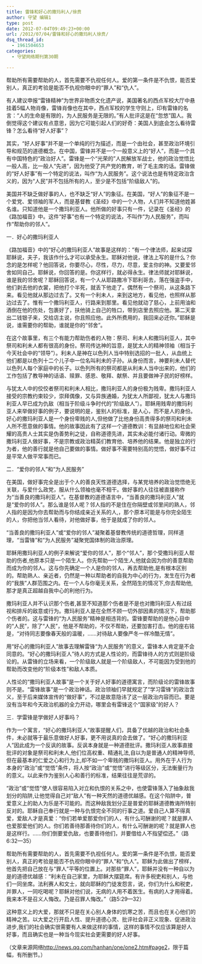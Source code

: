 ```yaml
---
title: 雷锋和好心的撒玛利人/徐贲
author: 守望 编辑1
type: post
date: 2012-07-04T09:49:23+00:00
url: /2012/07/04/雷锋和好心的撒玛利人徐贲/
dsq_thread_id:
  - 1961504653
categories:
  - 守望网络期刊第30期

---
```

帮助所有需要帮助的人，首先需要不仇视任何人。爱的第一条件是不仇恨，能否爱别人，真正的考验是能否不仇视你眼中的“罪人”和“仇人”。<!--more-->

<div class="indent-2">
  <p>
    有人建议申报“雷锋精神”为世界非物质文化遗产说，美国著名的西点军校大厅中悬挂着5幅人物肖像，雷锋肖像也在其中，西点军校的学生守则上，印有雷锋的名言：“人的生命是有限的，为人民服务是无限的。”有人批评这是在“忽悠”国人。我倒觉得这个建议有点意思，因为它可能引起人们的好奇：美国人到底会怎么看待雷锋？怎么看待“好人好事”？
  </p>
  
  <p>
    其实，“好人好事”并不是一个单纯的行为描述，而是一个由社会，甚至政治环境引导和规范的道德概念。在中国，雷锋并不是一个一般意义上的“好人”，而是一个具有中国特色的“政治好人”。雷锋是一个“光荣的”人民解放军战士，他的政治觉悟比一般人高，比一般人“先进”，因为他受了共产党的教育，听了毛主席的话。雷锋做的“好人好事”有一个特定的说法，叫作“为人民服务”。这个说法也是有特定政治含义的，因为“人民”并不包括所有的人，至少是不包括“阶级敌人”的。
  </p>
  
  <p>
    美国并不缺乏做好事的人，也不缺乏“好人”的象征。在美国，“好人”的象征不是一个爱党、爱领袖的军人，而是基督教《圣经》中的一个人物，人们并不知道他姓甚名谁。只知道他是一个撒玛利亚人。他所做的好事只有一件，记录在《圣经》的《路加福音》中。这件“好事”也有一个特定的说法，不叫作“为人民服务”，而叫作“帮助你的邻人”。
  </p>
  
  <p>
    一．好心的撒玛利亚人
  </p>
  
  <p>
    《路加福音》中的“好心的撒玛利亚人”故事是这样的：“有一个律法师，起来试探耶稣说，夫子，我该作什么才可以承受永生。耶稣对他说，律法上写的是什么？你念的是怎样呢？他回答说，你要尽心，尽性，尽力，尽意，爱主你的神。又要爱邻舍如同自己。耶稣说，你回答的是。你这样行，就必得永生。律法师就对耶稣说，谁是我的邻舍呢？耶稣回答说，有一个人从耶路撒冷下耶利哥去，落在强盗手中，他们剥去他的衣裳，把他打个半死，就丢下他走了。偶然有一个祭司，从这条路下来。看见他就从那边过去了。又有一个利未人，来到这地方，看见他，也照样从那边过去了。惟有一个撒玛利亚人，行路来到那里。看见他就动了慈心，上前用油和酒倒在他的伤处，包裹好了，扶他骑上自己的牲口，带到店里去照应他。第二天拿出二钱银子来，交给店主说，你且照应他。此外所费用的，我回来必还你。”耶稣是说，谁需要你的帮助，谁就是你的“邻舍”。
  </p>
  
  <p>
    在这个故事里，有三个有能力帮助伤者的人物：祭司、利未人和撒玛利亚人，其中祭司和利未人都有很高的身份。祭司传达神的旨意，是犹太人的精神领袖（相当于今天社会中的“领导”）。利未人是神在以色列人当中特别选招的一批人，从血统上他们都是以色列十二个儿子中一位名叫利未的子孙。从身份而言，神要利未人替代以色列人每个家庭中的长子。以色列所有的祭司都是从利未人当中出来的，他们的工作包括了教导神的话语、赎罪、感恩、敬拜、献祭、并且要做神子民的好榜样。
  </p>
  
  <p>
    与犹太人中的佼佼者祭司和利未人相比，撒玛利亚人的身份极为贱卑。撒玛利亚人接受的宗教约束较少，崇拜偶像，又与异族通婚，为犹太人所鄙视，犹太人与撒玛利亚人早已成为仇敌（相当于阶级斗争时代的“阶级敌人”）。耶稣用贱卑的撒玛利亚人来举做好事的例子，要说明的是，鉴别人的标准，是人心，而不是人的身份。 好心的撒玛利亚人是一个身份卑贱的人,但他做了比他身份高贵得多的祭司和利未人所不愿意做的事情。他的故事因此有了这样一个道德教训：有显赫地位和社会荣耀的高贵人士其实是伪善势利之徒，自称道德先进，其实未必能付诸行动。卑微的撒玛利亚人做好事，不是宗教或政治精英们教育他、培养他的结果。他是独立的行为者，他的善行就是他自己要做的事情。做好事不需要特别高的觉悟，做好事不过是平常人做平常事而已。
  </p>
  
  <p>
    二．“爱你的邻人”和“为人民服务”
  </p>
  
  <p>
    在美国，做好事完全是出于个人的善良天性道德选择，与某党培养的政治觉悟绝无关联，与爱什么政党，服从什么领袖也毫不相干。做好事的人往往被直接称作为“当善良的撒玛利亚人”。在基督教的道德语言中，“当善良的撒玛利亚人”就是“爱你的邻人”。那么谁是邻人呢？邻人指的不是住在你隔壁或邻里间的熟人，邻人指的是因为你去帮助而与你结成亲近关系的人,，那个原本可能是与你完全陌生的人，你把他当邻人看待，对他做好事，他于是就成了你的邻人。
  </p>
  
  <p>
    “当善良的撒玛利亚人”或“爱你的邻人”凝聚着基督教传统的道德哲理，同样道理，“当雷锋”和“为人民服务”凝聚党国体制的政治原理。
  </p>
  
  <p>
    耶稣用撒玛利亚人的例子来解说“爱你的邻人”，那个“邻人”，那个受撒玛利亚人帮助的伤者,他原本只是一个陌生人。你先帮助一个陌生人,他就会因为你的善意帮助而成为你的邻人。这与你先确定一个人是你的邻人，再去帮助他,是有根本区别的。帮助熟人、亲近者，仍然是一种以帮助者的自我为中心的行为，发生在行为者的“我族”人群范围之内。在一个人与你毫无关系，全然陌生的情况下,你去帮助他,那才是真正超越自我中心的利他行为。
  </p>
  
  <p>
    撒玛利亚人并不认识那个伤者,甚至不知道那个伤者是不是也对撒玛利亚人有过歧视和排斥的敌意或行为。撒玛利亚人是在全然不顾一切外部因素的情况下，帮助那个伤者的。这与雷锋的“为人民服务”精神是相违背的。雷锋要帮助的是他心目中的“人民”，除了“人民”，他是不帮助的，不仅不帮助，还要加害打击。他的座右铭是，“对待同志要像春天般的温暖，……对待敌人要像严冬一样冷酷无情”。
  </p>
  
  <p>
    用“好心的撒玛利亚人”故事去理解雷锋“为人民服务”的意义，雷锋本人肯定是不会同意的。“好心的撒玛利亚人”待人的方式是人性论的，而雷锋待人的方式则是阶级论的。从雷锋的立场来看，一个阶级敌人就是一个阶级敌人，不可能因为受到他的帮助而改变他的“阶级本性”和敌人本质。
  </p>
  
  <p>
    人性论的“撒玛利亚人故事”是一个关于好人好事的道德寓言，而阶级论的雷锋故事则不是。“雷锋故事”是一个政治神话。政治领袖们早就规定了“学习雷锋”的政治含义，至于后来媒体宣传的“做好事”，不过是故意隐讳了这一层政治内容而已。要是没有当年和今天政治机器的全力开动，哪里会有雷锋这个“国家级”的好人？
  </p>
  
  <p>
    三．学雷锋是学做好人好事吗？
  </p>
  
  <p>
    作为一个寓言，“好心的撒玛利亚人”故事提醒人们，具备了优越的政治和社会条件，未必就等于最乐意做好人好事，更不用说真的会去做了。“好心的撒玛利亚人”因此成为一个反讽的故事。反讽本身就是一种道德批评。撒玛利亚人故事直接批评的对象是祭司和利未人,他们位高权重、精通礼法,自以为是普通人的精神导师,但在最基本的仁爱之心和行为上,却不如一个卑贱的撒玛利亚人。用外在于人行为本身的“政治”或“觉悟”条件，将人按“政治”或“觉悟”进行等级区分，无法衡量行为的意义。以此来作为鉴别人心和善行的标准，结果往往是荒谬的。
  </p>
  
  <p>
    “政治”或“觉悟”使人很容易陷入对立和仇恨的关系之中，也使雷锋落入了抽象敌我划分的陷阱,让他觉得自己对“敌人”有一种天然的道德优越感。在这个陷阱中，普爱意义上的助人为乐是不可能的。而这种敌我划分正是普爱的耶稣道德教诲所特别反对的。耶稣自己奉行就是一种与仇恨完全不同的行事之道。爱自己人算不得真爱，爱敌人才是真爱：“你们若单爱那爱你们的人，有什么可酬谢的呢？就是罪人也爱那爱他们的人。你们若善待那善待你们的人，有什么可酬谢的呢？就是罪人也是这样行。……你们倒要爱仇敌，也要善待他们，并要借给人不指望偿还。”（路6:32—35）
  </p>
  
  <p>
    帮助所有需要帮助的人，首先需要不仇视任何人。爱的第一条件是不仇恨，能否爱别人，真正的考验是能否不仇视你眼中的“罪人”和“仇人”。耶稣为此做出了榜样，他首先把自己放在与“罪人”平等的位置上。对那些“罪人”，耶稣并没有一种自以为是的道德优越感：“利未在自己家里，为耶稣大摆筵席。有许多税吏和别人，与他们一同坐席。法利赛人和文士，就向耶稣的门徒发怨言，说，你们为什么和税吏，并罪人，一同吃喝呢？耶稣对他们说，无病的人用不着医生。有病的人才用得着。我来本不是召义人悔改。乃是召罪人悔改。”（路5:29—32）
  </p>
  
  <p>
    这种意义上的大爱，那就不只是在关心别人身体的饥寒之苦，而且也在关心他们的精神之苦。以大爱之行开启人性、提升道德心灵、批评社会非正义现象、促进政治进步,我们的社会确实很需要有人来做这样的事情，这样的事情不仅应该算是好人好事，而且确实也是一种当今现实社会更需要的好人好事。
  </p>
</div>

（文章来源网络<http://news.qq.com/hanhan/one/one2.htm#page2>，限于篇幅，有所删节。）